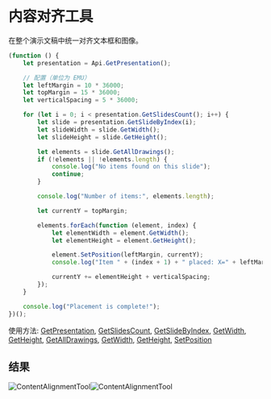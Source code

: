 # 内容对齐工具

在整个演示文稿中统一对齐文本框和图像。

<!-- This code snippet is shown in the screenshot. -->

<!-- eslint-skip -->

```ts
(function () {
    let presentation = Api.GetPresentation();

    // 配置（单位为 EMU）
    let leftMargin = 10 * 36000;
    let topMargin = 15 * 36000;
    let verticalSpacing = 5 * 36000;

    for (let i = 0; i < presentation.GetSlidesCount(); i++) {
        let slide = presentation.GetSlideByIndex(i);
        let slideWidth = slide.GetWidth();
        let slideHeight = slide.GetHeight();

        let elements = slide.GetAllDrawings();
        if (!elements || !elements.length) {
            console.log("No items found on this slide");
            continue;
        }

        console.log("Number of items:", elements.length);

        let currentY = topMargin;

        elements.forEach(function (element, index) {
            let elementWidth = element.GetWidth();
            let elementHeight = element.GetHeight();

            element.SetPosition(leftMargin, currentY);
            console.log("Item " + (index + 1) + " placed: X=" + leftMargin + ", Y=" + currentY);

            currentY += elementHeight + verticalSpacing;
        });
    }

    console.log("Placement is complete!");
})();
```

使用方法: [GetPresentation](../../../../office-api/usage-api/presentation-api/Api/Methods/GetPresentation.md), [GetSlidesCount](../../../../office-api/usage-api/presentation-api/ApiPresentation/Methods/GetSlidesCount.md), [GetSlideByIndex](../../../../office-api/usage-api/presentation-api/ApiPresentation/Methods/GetSlideByIndex.md), [GetWidth](../../../../office-api/usage-api/presentation-api/ApiDrawing/Methods/GetWidth.md), [GetHeight](../../../../office-api/usage-api/presentation-api/ApiDrawing/Methods/GetHeight.md), [GetAllDrawings](../../../../office-api/usage-api/presentation-api/ApiSlide/Methods/GetAllDrawings.md), [GetWidth](../../../../office-api/usage-api/presentation-api/ApiSlide/Methods/GetWidth.md), [GetHeight](../../../../office-api/usage-api/presentation-api/ApiSlide/Methods/GetHeight.md), [SetPosition](../../../../office-api/usage-api/presentation-api/ApiDrawing/Methods/SetPosition.md)

## 结果

<!-- imgpath -->

![ContentAlignmentTool](/assets/images/plugins/content-alignment-tool.png#gh-light-mode-only)![ContentAlignmentTool](/assets/images/plugins/content-alignment-tool.dark.png#gh-dark-mode-only)
